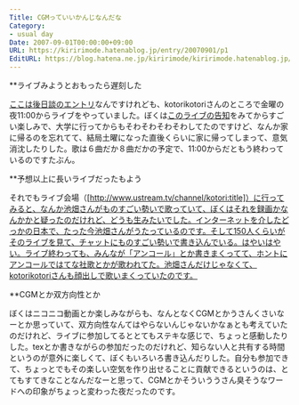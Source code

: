 ```yaml
---
Title: CGMっていいかんじなんだな
Category:
- usual day
Date: 2007-09-01T00:00:00+09:00
URL: https://kiririmode.hatenablog.jp/entry/20070901/p1
EditURL: https://blog.hatena.ne.jp/kiririmode/kiririmode.hatenablog.jp/atom/entry/8454420450078216861
---
```


**ライブみようとおもったら遅刻した

<a href="http://d.hatena.ne.jp/kotorikotoriko/20070901">ここは後日談のエントリ</a>なんですけれども、kotorikotoriさんのところで金曜の夜11:00からライブをやっていました。ぼくは<a href="http://d.hatena.ne.jp/kotorikotoriko/20070830/1188402143">このライブの告知</a>をみてからすごい楽しみで、大学に行ってからもそわそわそわそわしてたのですけど、なんか家に帰るのを忘れてて、結局土曜になった直後くらいに家に帰ってしまって、意気消沈したりした。歌は６曲だか８曲だかの予定で、11:00からだともう終わっているのですたぶん。

**予想以上に長いライブだったもよう

それでもライブ会場（[http://www.ustream.tv/channel/kotori:title]）に行ってみると、なんか池畑さんがものすごい勢いで歌っていて、ぼくはそれを録画かなんかかと疑ったのだけれど、どうも生みたいでした。インターネットを介したどっかの日本で、たった今池畑さんがうたっているのです。そして150人くらいがそのライブを見て、チャットにものすごい勢いで書き込んでいる。はやいはやい。ライブ終わっても、みんなが「アンコール」とか書きまくってて、ホントにアンコールではてな社歌とかが歌われてた。池畑さんだけじゃなくて、kotorikotoriさんも顔出しで歌いまくっていたのです。

**CGMとか双方向性とか

ぼくはニコニコ動画とか楽しみながらも、なんとなくCGMとかうさんくさいなーとか思っていて、双方向性なんてはやらないんじゃないかなぁとも考えていたのだけれど、ライブに参加してるととてもステキな感じで、ちょっと感動したりした。texとか書きながらの参加だったのだけれど、知らない人と共有する時間というのが意外に楽しくて、ぼくもいろいろ書き込んだりした。自分も参加できて、ちょっとでもその楽しい空気を作り出せることに貢献できるというのは、とてもすてきなことなんだなーと思って、CGMとかそういううさん臭そうなワードへの印象がちょっと変わった夜だったのです。
